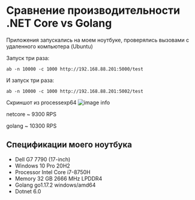 # Сравнение производительности .NET Core vs Golang 

Приложения запускались на моем ноутбуке, проверялись вызовами с удаленного компьютера (Ubuntu)

Запуск три раза:

```ab -n 10000 -c 1000 http://192.168.88.201:5000/test```

И запуск три раза:

```ab -n 10000 -c 1000 http://192.168.88.201:5002/test```

Скриншот из processexp64
![image info](./readme_assets/procexp64.png)

netcore
~ 9300 RPS

golang
~ 10300 RPS

## Спецификации моего ноутбука

* Dell G7 7790 (17-inch)
* Windows 10 Pro 20H2
* Processor Intel Core i7-8750H
* Memory 32 GB 2666 MHz LPDDR4
* Golang go1.17.2 windows/amd64
* Dotnet 6.0
